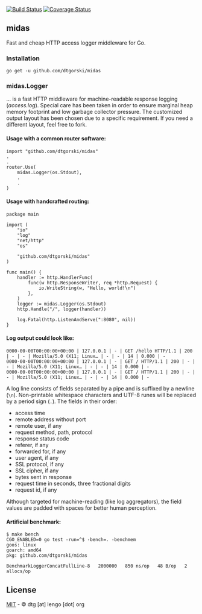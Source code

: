 [![Build Status](https://travis-ci.org/dtgorski/midas.svg?branch=master)](https://travis-ci.org/dtgorski/midas)
[![Coverage Status](https://coveralls.io/repos/github/dtgorski/midas/badge.svg?branch=master)](https://coveralls.io/github/dtgorski/midas?branch=master)

## midas

Fast and cheap HTTP access logger middleware for Go.

### Installation
```
go get -u github.com/dtgorski/midas
```

### midas.Logger
... is a fast HTTP middleware for machine-readable response logging (_access.log_).
Special care has been taken in order to ensure marginal heap memory footprint and low garbage collector pressure.
The customized output layout has been chosen due to a specific requirement. If you need a different layout, feel free to fork.

#### Usage with a common router software:
```
import "github.com/dtgorski/midas"
.
.
router.Use(
    midas.Logger(os.Stdout),
    .
    .
)
```

#### Usage with handcrafted routing:
```
package main

import (
    "io"
    "log"
    "net/http"
    "os"

    "github.com/dtgorski/midas"
)

func main() {
    handler := http.HandlerFunc(
        func(w http.ResponseWriter, req *http.Request) {
            io.WriteString(w, "Hello, world!\n")
        },
    )
    logger := midas.Logger(os.Stdout)
    http.Handle("/", logger(handler))

    log.Fatal(http.ListenAndServe(":8080", nil))
}
```

#### Log output could look like:
```
0000-00-00T00:00:00+00:00 | 127.0.0.1 | - | GET /hello HTTP/1.1 | 200 | - | - | Mozilla/5.0 (X11; Linux… | - | - | 14 | 0.000 | -
0000-00-00T00:00:00+00:00 | 127.0.0.1 | - | GET / HTTP/1.1 | 200 | - | - | Mozilla/5.0 (X11; Linux… | - | - | 14 | 0.000 | -
0000-00-00T00:00:00+00:00 | 127.0.0.1 | - | GET / HTTP/1.1 | 200 | - | - | Mozilla/5.0 (X11; Linux… | - | - | 14 | 0.000 | -
```
A log line consists of fields separated by a pipe and is suffixed by a newline (```\n```). Non-printable whitespace characters and UTF-8 runes will be replaced by a period sign (```.```). The fields in their order:
* access time 
* remote address without port
* remote user, if any
* request method, path, protocol
* response status code
* referer, if any
* forwarded for, if any
* user agent, if any
* SSL protocol, if any
* SSL cipher, if any
* bytes sent in response
* request time in seconds, three fractional digits 
* request id, if any

Although targeted for machine-reading (like log aggregators), the field values are padded with spaces for better human perception. 

#### Artificial benchmark:
```
$ make bench 
CGO_ENABLED=0 go test -run=^$ -bench=. -benchmem
goos: linux
goarch: amd64
pkg: github.com/dtgorski/midas

BenchmarkLoggerConcatFullLine-8   2000000   850 ns/op   48 B/op   2 allocs/op
```

## License
[MIT](https://opensource.org/licenses/MIT) - © dtg [at] lengo [dot] org
